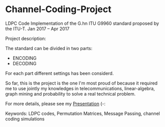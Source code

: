 # Channel-Coding-Project

LDPC Code Implementation of the G.hn ITU G9960 standard proposed by the ITU-T.
Jan 2017 – Apr 2017

Project description:

The standard can be divided in two parts:

 - ENCODING 
 - DECODING
 
For each part different settings has been considerd. 

So far, this is the project is the one I'm most proud of because it required me to use jointly my knowledges in telecommunications, 
linear-algebra, graph mining and probability to solve a real technical problem.

For more details, please see my [Presentation](docs/Presentation.pdf.md) (-:

Keywords: LDPC codes, Permutation Matrices, Message Passing, channel coding simulations
